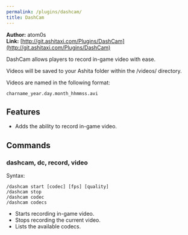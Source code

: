 ```yaml
---
permalink: /plugins/dashcam/
title: DashCam
---
```


**Author:** atom0s<br/>
**Link:** [http://git.ashitaxi.com/Plugins/DashCam](http://git.ashitaxi.com/Plugins/DashCam)

DashCam allows players to record in-game video with ease.

Videos will be saved to your Ashita folder within the /videos/ directory.

Videos are named in the following format:
```
charname_year.day.month_hhmmss.avi
```

## Features

  * Adds the ability to record in-game video.

## Commands

### dashcam, dc, record, video
Syntax:
```
/dashcam start [codec] [fps] [quality]
/dashcam stop
/dashcam codec
/dashcam codecs
```
  * Starts recording in-game video.
  * Stops recording the current video.
  * Lists the available codecs.